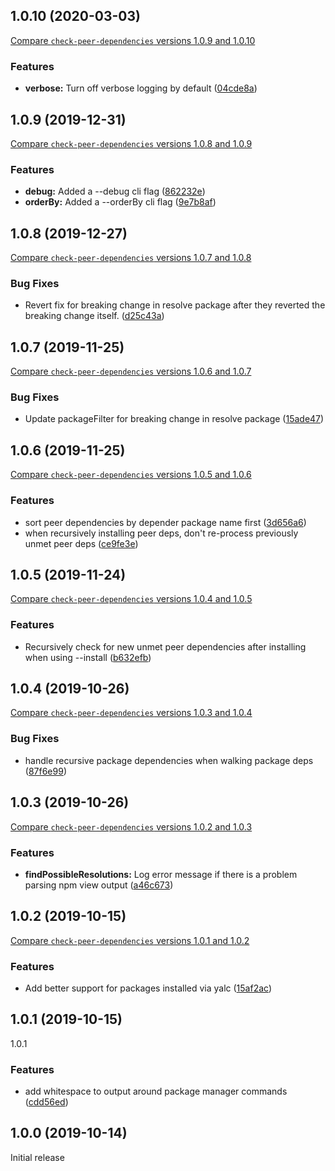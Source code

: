 ## 1.0.10 (2020-03-03)
[Compare `check-peer-dependencies` versions 1.0.9 and 1.0.10](https://github.com/christopherthielen/check-peer-dependencies/compare/1.0.9...1.0.10)

### Features

* **verbose:** Turn off verbose logging by default ([04cde8a](https://github.com/christopherthielen/check-peer-dependencies/commit/04cde8a))




## 1.0.9 (2019-12-31)
[Compare `check-peer-dependencies` versions 1.0.8 and 1.0.9](https://github.com/christopherthielen/check-peer-dependencies/compare/1.0.8...1.0.9)

### Features

* **debug:** Added a --debug cli flag ([862232e](https://github.com/christopherthielen/check-peer-dependencies/commit/862232e))
* **orderBy:** Added a --orderBy cli flag ([9e7b8af](https://github.com/christopherthielen/check-peer-dependencies/commit/9e7b8af))




## 1.0.8 (2019-12-27)
[Compare `check-peer-dependencies` versions 1.0.7 and 1.0.8](https://github.com/christopherthielen/check-peer-dependencies/compare/1.0.7...1.0.8)

### Bug Fixes

* Revert fix for breaking change in resolve package after they reverted the breaking change itself. ([d25c43a](https://github.com/christopherthielen/check-peer-dependencies/commit/d25c43a))




## 1.0.7 (2019-11-25)
[Compare `check-peer-dependencies` versions 1.0.6 and 1.0.7](https://github.com/christopherthielen/check-peer-dependencies/compare/1.0.6...1.0.7)

### Bug Fixes

* Update packageFilter for breaking change in resolve package ([15ade47](https://github.com/christopherthielen/check-peer-dependencies/commit/15ade47))




## 1.0.6 (2019-11-25)
[Compare `check-peer-dependencies` versions 1.0.5 and 1.0.6](https://github.com/christopherthielen/check-peer-dependencies/compare/1.0.5...1.0.6)

### Features

* sort peer dependencies by depender package name first ([3d656a6](https://github.com/christopherthielen/check-peer-dependencies/commit/3d656a6))
* when recursively installing peer deps, don't re-process previously unmet peer deps ([ce9fe3e](https://github.com/christopherthielen/check-peer-dependencies/commit/ce9fe3e))




## 1.0.5 (2019-11-24)
[Compare `check-peer-dependencies` versions 1.0.4 and 1.0.5](https://github.com/christopherthielen/check-peer-dependencies/compare/1.0.4...1.0.5)

### Features

* Recursively check for new unmet peer dependencies after installing when using --install ([b632efb](https://github.com/christopherthielen/check-peer-dependencies/commit/b632efb))




## 1.0.4 (2019-10-26)
[Compare `check-peer-dependencies` versions 1.0.3 and 1.0.4](https://github.com/christopherthielen/check-peer-dependencies/compare/1.0.3...1.0.4)

### Bug Fixes

* handle recursive package dependencies when walking package deps ([87f6e99](https://github.com/christopherthielen/check-peer-dependencies/commit/87f6e99))




## 1.0.3 (2019-10-26)
[Compare `check-peer-dependencies` versions 1.0.2 and 1.0.3](https://github.com/christopherthielen/check-peer-dependencies/compare/1.0.2...1.0.3)

### Features

* **findPossibleResolutions:** Log error message if there is a problem parsing npm view output ([a46c673](https://github.com/christopherthielen/check-peer-dependencies/commit/a46c673))




## 1.0.2 (2019-10-15)
[Compare `check-peer-dependencies` versions 1.0.1 and 1.0.2](https://github.com/christopherthielen/check-peer-dependencies/compare/1.0.1...1.0.2)

### Features

* Add better support for packages installed via yalc ([15af2ac](https://github.com/christopherthielen/check-peer-dependencies/commit/15af2ac))




## 1.0.1 (2019-10-15)
1.0.1

### Features

* add whitespace to output around package manager commands ([cdd56ed](https://github.com/christopherthielen/check-peer-dependencies/commit/cdd56ed))


## 1.0.0 (2019-10-14)

Initial release
